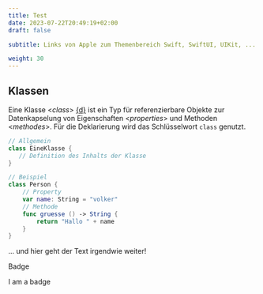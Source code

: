 ```yaml
---
title: Test
date: 2023-07-22T20:49:19+02:00
draft: false

subtitle: Links von Apple zum Themenbereich Swift, SwiftUI, UIKit, ...

weight: 30
---
```


## Klassen

Eine Klasse <_class_> [{d}][d1] ist ein Typ für referenzierbare Objekte zur Datenkapselung von Eigenschaften <_properties_> und Methoden <_methodes_>. Für die Deklarierung wird das Schlüsselwort `class` genutzt.   

[d1]: https://docs.swift.org/swift-book/documentation/the-swift-programming-language/classesandstructures "swift.org"

```swift
// Allgemein
class EineKlasse {
   // Definition des Inhalts der Klasse
}

// Beispiel
class Person {
    // Property
    var name: String = "volker"
    // Methode
    func gruesse () -> String {
        return "Hallo " + name
    }
}
```

... und hier geht der Text irgendwie weiter!


Badge 
<div class="badge bg-primary text-wrap" style="width: 6rem;">
    I am a badge
</div>



<!-- Button test -->
<!--
  <a class="btn btn-primary" href="/contact" role="button">Link</a>
-->
